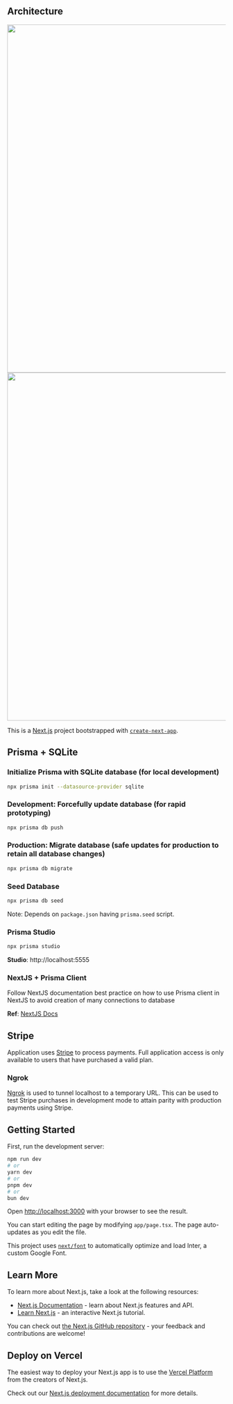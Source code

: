 ## Architecture

<image src="docs/component-snapshot-1.png" width="800px" height="auto"/>
<image src="docs/payment.png" width="800px" height="auto"/>

This is a [Next.js](https://nextjs.org/) project bootstrapped with [`create-next-app`](https://github.com/vercel/next.js/tree/canary/packages/create-next-app).

## Prisma + SQLite

### Initialize Prisma with SQLite database (for local development)

```sh
npx prisma init --datasource-provider sqlite
```

### Development: Forcefully update database (for rapid prototyping)

```sh
npx prisma db push
```

### Production: Migrate database (safe updates for production to retain all database changes)

```sh
npx prisma db migrate
```

### Seed Database

```sh
npx prisma db seed
```

Note: Depends on `package.json` having `prisma.seed` script.

### Prisma Studio

```sh
npx prisma studio
```

**Studio**: http://localhost:5555

### NextJS + Prisma Client

Follow NextJS documentation best practice on how to use Prisma client in NextJS to avoid creation of many connections to database

**Ref**: [NextJS Docs](https://www.prisma.io/docs/orm/more/help-and-troubleshooting/help-articles/nextjs-prisma-client-dev-practices)

## Stripe

Application uses [Stripe](https://stripe.com/) to process payments. Full application access is only available to users that have purchased a valid plan.

### Ngrok

[Ngrok](https://ngrok.com/) is used to tunnel localhost to a temporary URL. This can be used to test Stripe purchases in development mode to attain parity with production payments using Stripe.

## Getting Started

First, run the development server:

```bash
npm run dev
# or
yarn dev
# or
pnpm dev
# or
bun dev
```

Open [http://localhost:3000](http://localhost:3000) with your browser to see the result.

You can start editing the page by modifying `app/page.tsx`. The page auto-updates as you edit the file.

This project uses [`next/font`](https://nextjs.org/docs/basic-features/font-optimization) to automatically optimize and load Inter, a custom Google Font.

## Learn More

To learn more about Next.js, take a look at the following resources:

- [Next.js Documentation](https://nextjs.org/docs) - learn about Next.js features and API.
- [Learn Next.js](https://nextjs.org/learn) - an interactive Next.js tutorial.

You can check out [the Next.js GitHub repository](https://github.com/vercel/next.js/) - your feedback and contributions are welcome!

## Deploy on Vercel

The easiest way to deploy your Next.js app is to use the [Vercel Platform](https://vercel.com/new?utm_medium=default-template&filter=next.js&utm_source=create-next-app&utm_campaign=create-next-app-readme) from the creators of Next.js.

Check out our [Next.js deployment documentation](https://nextjs.org/docs/deployment) for more details.
